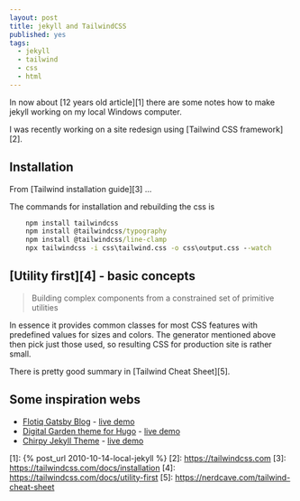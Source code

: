 ```yaml
---
layout: post
title: jekyll and TailwindCSS
published: yes
tags:
  - jekyll
  - tailwind
  - css
  - html
---
```

In now about [12 years old article][1] there are some notes how to make jekyll working on my local Windows computer.

I was recently working on a site redesign using [Tailwind CSS framework][2]. 

## Installation

From [Tailwind installation guide][3] ...

The commands for installation and rebuilding the css is 

```cmd
    npm install tailwindcss
    npm install @tailwindcss/typography
    npm install @tailwindcss/line-clamp
    npx tailwindcss -i css\tailwind.css -o css\output.css --watch
```

## [Utility first][4] - basic concepts

> Building complex components from a constrained set of primitive utilities

In essence it provides common classes for most CSS features with predefined values for sizes and colors. The generator mentioned above then pick just those used, so resulting CSS for production site is rather small.

There is pretty good summary in [Tailwind Cheat Sheet][5].

## Some inspiration webs

 - [Flotiq Gatsby Blog](https://github.com/flotiq/flotiq-gatsby-blog-2) - [live demo](https://flotiqgatsbyblog2.gatsbyjs.io/)
 - [Digital Garden theme for Hugo](https://github.com/apvarun/digital-garden-hugo-theme) - [live demo](https://digital-garden-hugo-theme.vercel.app/)
 - [Chirpy Jekyll Theme](https://github.com/cotes2020/jekyll-theme-chirpy/) - [live demo](https://chirpy.cotes.page/)


[1]: {% post_url 2010-10-14-local-jekyll %}
[2]: https://tailwindcss.com
[3]: https://tailwindcss.com/docs/installation
[4]: https://tailwindcss.com/docs/utility-first
[5]: https://nerdcave.com/tailwind-cheat-sheet
